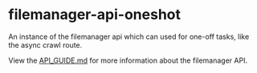# filemanager-api-oneshot

An instance of the filemanager api which can used for one-off tasks, like the async crawl route.

View the [API_GUIDE.md][api-guide] for more information about the filemanager API.

[api-guide]: ../docs/API_GUIDE.md